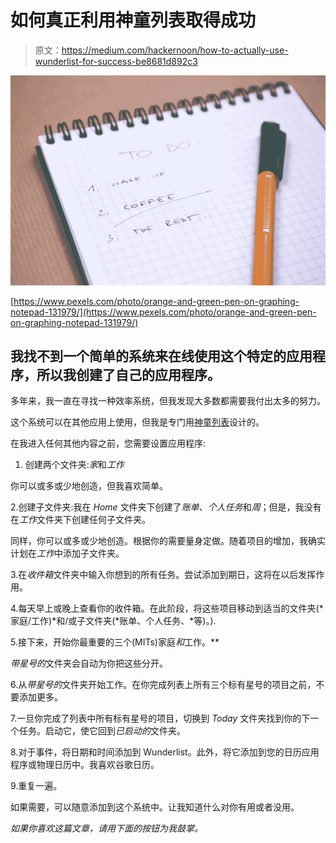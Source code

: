 # 如何真正利用神童列表取得成功

> 原文：<https://medium.com/hackernoon/how-to-actually-use-wunderlist-for-success-be8681d892c3>

![](img/337f307465b1d9359c47098373907e15.png)

[https://www.pexels.com/photo/orange-and-green-pen-on-graphing-notepad-131979/](https://www.pexels.com/photo/orange-and-green-pen-on-graphing-notepad-131979/)

## 我找不到一个简单的系统来在线使用这个特定的应用程序，所以我创建了自己的应用程序。

多年来，我一直在寻找一种效率系统，但我发现大多数都需要我付出太多的努力。

这个系统可以在其他应用上使用，但我是专门用[神童列表](https://www.wunderlist.com/)设计的。

在我进入任何其他内容之前，您需要设置应用程序:

1.  创建两个文件夹:*家*和*工作*

你可以或多或少地创造，但我喜欢简单。

2.创建子文件夹:我在 *Home* 文件夹下创建了*账单*、*个人任务*和*周*；但是，我没有在*工作*文件夹下创建任何子文件夹。

同样，你可以或多或少地创造。根据你的需要量身定做。随着项目的增加，我确实计划在*工作*中添加子文件夹。

3.在*收件箱*文件夹中输入你想到的所有任务。尝试添加到期日，这将在以后发挥作用。

4.每天早上或晚上查看你的收件箱。在此阶段，将这些项目移动到适当的文件夹(*家庭/工作)*和/或子文件夹(*账单、个人任务、*等)。).

5.接下来，开始你最重要的三个(MITs)家庭*和*工作。**

*带星号的*文件夹会自动为你把这些分开。

6.从*带星号的*文件夹开始工作。在你完成列表上所有三个标有星号的项目之前，不要添加更多。

7.一旦你完成了列表中所有标有星号的项目，切换到 *Today* 文件夹找到你的下一个任务。启动它，使它回到*已启动的*文件夹。

8.对于事件，将日期和时间添加到 Wunderlist。此外，将它添加到您的日历应用程序或物理日历中。我喜欢谷歌日历。

9.重复一遍。

如果需要，可以随意添加到这个系统中。让我知道什么对你有用或者没用。

*如果你喜欢这篇文章，请用下面的按钮为我鼓掌。*